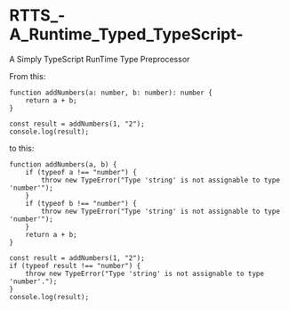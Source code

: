 # RTTS_-A_Runtime_Typed_TypeScript-
A Simply TypeScript RunTime Type Preprocessor


From this:

```
function addNumbers(a: number, b: number): number {
    return a + b;
}

const result = addNumbers(1, "2");
console.log(result);
```

to this:

```
function addNumbers(a, b) {
    if (typeof a !== "number") {
        throw new TypeError("Type 'string' is not assignable to type 'number'");
    }
    if (typeof b !== "number") {
        throw new TypeError("Type 'string' is not assignable to type 'number'");
    }
    return a + b;
}

const result = addNumbers(1, "2");
if (typeof result !== "number") {
    throw new TypeError("Type 'string' is not assignable to type 'number'.");
}
console.log(result);
```
